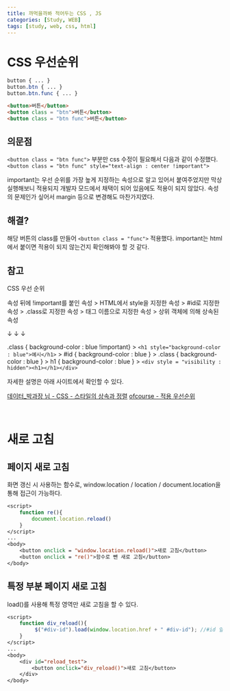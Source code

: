 ```yaml
---
title: 까먹을까봐 적어두는 CSS , JS
categories: [Study, WEB]
tags: [study, web, css, html]
---
```


# CSS 우선순위

```css
button { ... }
button.btn { ... }
button.btn.func { ... }
```

```html
<button>버튼</button>
<button class = "btn">버튼</button>
<button class = "btn func">버튼</button>
```
## 의문점
`<button class = "btn func">` 부분만 css 수정이 필요해서 다음과 같이 수정했다.
`<button class = "btn func" style="text-align : center !important">`


important는 우선 순위를 가장 높게 지정하는 속성으로 알고 있어서 붙여주었지만 막상 실행해보니 적용되지 개발자 모드에서 채택이 되어 있음에도 적용이 되지 않았다. 속성의 문제인가 싶어서 margin 등으로 변경해도 마찬가지였다.

## 해결?
해당 버튼의 class를 만들어 `<button class = "func">` 적용했다. important는 html에서 붙이면 적용이 되지 않는건지 확인해봐야 할 것 같다.

## 참고

CSS 우선 순위

속성 뒤에 !important를 붙인 속성 > HTML에서 style을 지정한 속성 > #id로 지정한 속성 > .class로 지정한 속성 > 태그 이름으로 지정한 속성 > 상위 객체에 의해 상속된 속성

↓	↓	↓

.class { background-color : blue !important} > `<h1 style="background-color : blue">예시</h1>` > #id { background-color : blue } > .class { background-color : blue } > h1 { background-color : blue } > `<div style = "visibility : hidden"><h1></h1></div>`


자세한 설명은 아래 사이트에서 확인할 수 있다.

[데이터_박과장 님 - CSS - 스타일의 상속과 정렬](https://d-craftshop.tistory.com/98)
[ofcourse - 적용 우선순위](https://ofcourse.kr/css-course/%EC%A0%81%EC%9A%A9-%EC%9A%B0%EC%84%A0%EC%88%9C%EC%9C%84)


<br/>

# 새로 고침

## 페이지 새로 고침

화면 갱신 시 사용하는 함수로, window.location / location / document.location을 통해 접근이 가능하다.

```jsp
<script>
    function re(){
        document.location.reload()
    }
</script>
...
<body>
    <button onclick = "window.location.reload()">새로 고침</button>
    <button onclick = "re()">함수로 뺀 새로 고침</button>
</body>

```

## 특정 부분 페이지 새로 고침

load()를 사용해 특정 영역만 새로 고침을 할 수 있다.

```jsp
<script>
    function div_reload(){
         $("#div-id").load(window.location.href + " #div-id"); //#id 앞에 띄어쓰기 필수
    }
</script>
...
<body>
    <div id="reload_test">
        <button onclick="div_reload()">새로 고침</button>
    </div>
</body>
```
